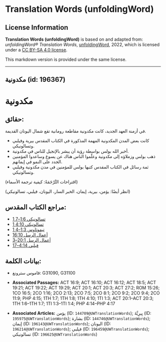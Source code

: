 # Translation Words (unfoldingWord)

## License Information

**Translation Words (unfoldingWord)** is based on and adapted from: _unfoldingWord® Translation Words_, [unfoldingWord](https://unfoldingword.org/utw), 2022, which is licensed under a [CC BY-SA 4.0 license](https://creativecommons.org/licenses/by-sa/4.0/legalcode.en).

This markdown version is provided under the same license.



--------------------------------

## مكدونية (id: 196367)

مكدونية
=======

حقائق:
------

في أزمنة العهد الجديد، كانت مكدونية مقاطعة رومانية تقع شمال اليونان القديمة.

* كانت بعض المدن المكدونية المهمة المذكورة في الكتاب المقدس بيرية وفيلبي وتسالونيكي.
* أخبر الله بولس بواسطة رؤية أن يبشر بالإنجيل للناس في مكدونية.
* ذهب بولس وزملاؤه إلى مكدونية وعلّموا الناس هناك عن يسوع وساعدوا المؤمنين الجدد على النمو في إيمانهم.
* ثمة رسائل في الكتاب المقدس كتبها بولس للمؤمنين في مدن مكدونية وفيلبي وتسالونيكي.

(اقتراحات التَّرْجَمَةً: كيفية ترجمة الأسماء)

(انظر أيضًا: يؤمن، بيرية، إيمان، الخبر السار، اليونان، فيلبي، تسالونيكي)

مراجع الكتاب المقدس:
--------------------

* [1 تسالونيكي 1:6–7](https://ref.ly/1Thess1:6-1Thess1:7)
* [1 تسالونيكي 4:10](https://ref.ly/1Thess4:10)
* [1 تيموثاوس 1:3–4](https://ref.ly/1Tim1:3-1Tim1:4)
* [أعمال الرسل 16:10](https://ref.ly/Acts16:10)
* [أعمال الرسل 20:1–3](https://ref.ly/Acts20:1-Acts20:3)
* [فيلبي 4:14–17](https://ref.ly/Phil4:14-Phil4:17)

بيانات الكلمة:
--------------

* قاموس سترونغ: G31090, G31100

* **Associated Passages:** ACT 16:9; ACT 16:10; ACT 16:12; ACT 18:5; ACT 19:21; ACT 19:22; ACT 19:29; ACT 20:1; ACT 20:3; ACT 27:2; ROM 15:26; 1CO 16:5; 2CO 1:16; 2CO 2:13; 2CO 7:5; 2CO 8:1; 2CO 9:2; 2CO 9:4; 2CO 11:9; PHP 4:15; 1TH 1:7; 1TH 1:8; 1TH 4:10; 1TI 1:3; ACT 20:1–ACT 20:3; 1TH 1:6–1TH 1:7; 1TI 1:3–1TI 1:4; PHP 4:14–PHP 4:17
* **Associated Articles:** يؤمن (ID: `144709@UWTranslationWords`); بِيرِيَّةَ (ID: `195975@UWTranslationWords`); بشارة (ID: `144746@UWTranslationWords`); إيمان (ID: `196143@UWTranslationWords`); اليونان (ID: `196214@UWTranslationWords`); فيلبي (ID: `196459@UWTranslationWords`); تسالونيكي (ID: `196625@UWTranslationWords`)

